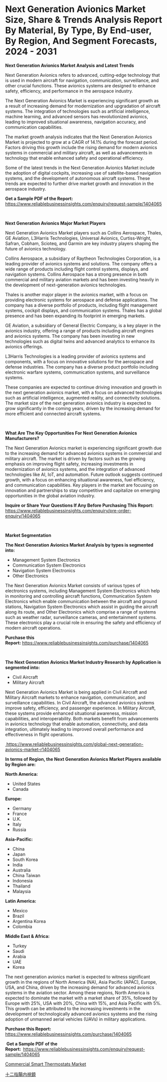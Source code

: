 <p><h1>Next Generation Avionics Market Size, Share & Trends Analysis Report By Material, By Type, By End-user, By Region, And Segment Forecasts, 2024 - 2031</h1></p><p><strong>Next Generation Avionics Market Analysis and Latest Trends</strong></p>
<p><p>Next Generation Avionics refers to advanced, cutting-edge technology that is used in modern aircraft for navigation, communication, surveillance, and other crucial functions. These avionics systems are designed to enhance safety, efficiency, and performance in the aerospace industry.</p><p>The Next Generation Avionics Market is experiencing significant growth as a result of increasing demand for modernization and upgradation of aircraft systems. The integration of technologies such as artificial intelligence, machine learning, and advanced sensors has revolutionized avionics, leading to improved situational awareness, navigation accuracy, and communication capabilities.</p><p>The market growth analysis indicates that the Next Generation Avionics Market is projected to grow at a CAGR of 14.1% during the forecast period. Factors driving this growth include the rising demand for modern avionics systems in commercial and military aircraft, as well as advancements in technology that enable enhanced safety and operational efficiency.</p><p>Some of the latest trends in the Next Generation Avionics Market include the adoption of digital cockpits, increasing use of satellite-based navigation systems, and the development of autonomous aircraft systems. These trends are expected to further drive market growth and innovation in the aerospace industry.</p></p>
<p><strong>Get a Sample PDF of the Report:&nbsp;</strong> <a href="https://www.reliablebusinessinsights.com/enquiry/request-sample/1404065">https://www.reliablebusinessinsights.com/enquiry/request-sample/1404065</a></p>
<p>&nbsp;</p>
<p><strong>Next Generation Avionics Major Market Players</strong></p>
<p><p>Next Generation Avionics Market players such as Collins Aerospace, Thales, GE Aviation, L3Harris Technologies, Universal Avionics, Curtiss-Wright, Safran, Cobham, Scioteq, and Garmin are key industry players shaping the future of avionics technology.</p><p>Collins Aerospace, a subsidiary of Raytheon Technologies Corporation, is a leading provider of avionics systems and solutions. The company offers a wide range of products including flight control systems, displays, and navigation systems. Collins Aerospace has a strong presence in both commercial and military aviation markets and has been investing heavily in the development of next-generation avionics technologies.</p><p>Thales is another major player in the avionics market, with a focus on providing electronic systems for aerospace and defense applications. The company has a diverse portfolio of products, including flight management systems, cockpit displays, and communication systems. Thales has a global presence and has been expanding its footprint in emerging markets.</p><p>GE Aviation, a subsidiary of General Electric Company, is a key player in the avionics industry, offering a range of products including aircraft engines and avionics systems. The company has been investing in new technologies such as digital twins and advanced analytics to enhance its avionics offerings.</p><p>L3Harris Technologies is a leading provider of avionics systems and components, with a focus on innovative solutions for the aerospace and defense industries. The company has a diverse product portfolio including electronic warfare systems, communication systems, and surveillance systems.</p><p>These companies are expected to continue driving innovation and growth in the next generation avionics market, with a focus on advanced technologies such as artificial intelligence, augmented reality, and connectivity solutions. The market size of the next generation avionics industry is expected to grow significantly in the coming years, driven by the increasing demand for more efficient and connected aircraft systems.</p></p>
<p>&nbsp;</p>
<p><strong>What Are The Key Opportunities For Next Generation Avionics Manufacturers?</strong></p>
<p><p>The Next Generation Avionics market is experiencing significant growth due to the increasing demand for advanced avionics systems in commercial and military aircraft. The market is driven by factors such as the growing emphasis on improving flight safety, increasing investments in modernization of avionics systems, and the integration of advanced technologies like AI, IoT, and automation. Future outlook suggests continued growth, with a focus on enhancing situational awareness, fuel efficiency, and communication capabilities. Key players in the market are focusing on innovation and partnerships to stay competitive and capitalize on emerging opportunities in the global aviation industry.</p></p>
<p><strong>Inquire or Share Your Questions If Any Before Purchasing This Report:</strong> <a href="https://www.reliablebusinessinsights.com/enquiry/pre-order-enquiry/1404065">https://www.reliablebusinessinsights.com/enquiry/pre-order-enquiry/1404065</a></p>
<p>&nbsp;</p>
<p><strong>Market Segmentation</strong></p>
<p><strong>The Next Generation Avionics Market Analysis by types is segmented into:</strong></p>
<p><ul><li>Management System Electronics</li><li>Communication System Electronics</li><li>Navigation System Electronics</li><li>Other Electronics</li></ul></p>
<p><p>The Next Generation Avionics Market consists of various types of electronics systems, including Management System Electronics which help in monitoring and controlling aircraft functions, Communication System Electronics which enable communication between the aircraft and ground stations, Navigation System Electronics which assist in guiding the aircraft along its route, and Other Electronics which comprise a range of systems such as weather radar, surveillance cameras, and entertainment systems. These electronics play a crucial role in ensuring the safety and efficiency of modern aircraft operations.</p></p>
<p><strong>Purchase this Report:&nbsp;</strong><a href="https://www.reliablebusinessinsights.com/purchase/1404065">https://www.reliablebusinessinsights.com/purchase/1404065</a></p>
<p>&nbsp;</p>
<p><strong>The Next Generation Avionics Market Industry Research by Application is segmented into:</strong></p>
<p><ul><li>Civil Aircraft</li><li>Military Aircraft</li></ul></p>
<p><p>Next Generation Avionics Market is being applied in Civil Aircraft and Military Aircraft markets to enhance navigation, communication, and surveillance capabilities. In Civil Aircraft, the advanced avionics systems improve safety, efficiency, and passenger experience. In Military Aircraft, these systems provide enhanced situational awareness, mission capabilities, and interoperability. Both markets benefit from advancements in avionics technology that enable automation, connectivity, and data integration, ultimately leading to improved overall performance and effectiveness in flight operations.</p></p>
<p><a href="https://www.reliablebusinessinsights.com/global-next-generation-avionics-market-r1404065">&nbsp;https://www.reliablebusinessinsights.com/global-next-generation-avionics-market-r1404065</a></p>
<p><strong>In terms of Region, the Next Generation Avionics Market Players available by Region are:</strong></p>
<p>
    <p> <strong> North America: </strong>
        <ul>
            <li>United States</li>
            <li>Canada</li>
        </ul>
        </p> 
    <p> <strong> Europe: </strong>
        <ul>
            <li>Germany</li>
            <li>France</li>
            <li>U.K.</li>
            <li>Italy</li>
            <li>Russia</li>
        </ul>
        </p> 
    <p> <strong> Asia-Pacific: </strong>
        <ul>
            <li>China</li>
            <li>Japan</li>
            <li>South Korea</li>
            <li>India</li>
            <li>Australia</li>
            <li>China Taiwan</li>
            <li>Indonesia</li>
            <li>Thailand</li>
            <li>Malaysia</li>
        </ul>
        </p> 
    <p> <strong> Latin America: </strong>
        <ul>
            <li>Mexico</li>
            <li>Brazil</li>
            <li>Argentina Korea</li>
            <li>Colombia</li>
        </ul>
        </p> 
    <p> <strong> Middle East & Africa: </strong>
        <ul>
            <li>Turkey</li>
            <li>Saudi</li>
            <li>Arabia</li>
            <li>UAE</li>
            <li>Korea</li>
        </ul>
    </p>
    </p>
<p><p>The next generation avionics market is expected to witness significant growth in the regions of North America (NA), Asia Pacific (APAC), Europe, USA, and China, driven by the increasing demand for advanced avionics systems in the aviation sector. Among these regions, North America is expected to dominate the market with a market share of 35%, followed by Europe with 25%, USA with 20%, China with 15%, and Asia Pacific with 5%. This growth can be attributed to the increasing investments in the development of technologically advanced avionics systems and the rising adoption of unmanned aerial vehicles (UAVs) in military applications.</p></p>
<p><strong>Purchase this Report: </strong><a href="https://www.reliablebusinessinsights.com/purchase/1404065">https://www.reliablebusinessinsights.com/purchase/1404065</a></p>
<p>&nbsp;<strong>Get a Sample PDF of the Report:&nbsp;&nbsp;</strong><a href="https://www.reliablebusinessinsights.com/enquiry/request-sample/1404065">https://www.reliablebusinessinsights.com/enquiry/request-sample/1404065</a></p>
<p><strong></strong></p>
<p><p><a href="https://view.publitas.com/reportprime-1/global-commercial-smart-thermostats-market-is-projected-to-grow-at-a-cagr-of-8-3-forcasted-for-period-from-2024-to-2031/">Commercial Smart Thermostats Market</a></p><p><a href="https://github.com/joaejkdzgyljvo6/Market-Research-Report-List-2/blob/main/7130129114539.md">十二指腸内視鏡</a></p></p>